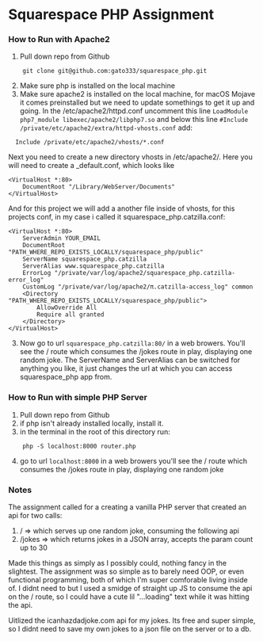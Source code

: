 # Squarespace PHP Assignment

### How to Run with Apache2
1. Pull down repo from Github
```
	git clone git@github.com:gato333/squarespace_php.git
```
2. Make sure php is installed on the local machine
3. Make sure apache2 is installed on the local machine, for macOS Mojave it comes preinstalled but we need to update somethings to get it up and going. In the /etc/apache2/httpd.conf uncomment this line ``` LoadModule php7_module libexec/apache2/libphp7.so ``` 
and below this line ``` #Include /private/etc/apache2/extra/httpd-vhosts.conf ``` add:
```
  Include /private/etc/apache2/vhosts/*.conf
```
Next you need to create a new directory vhosts in /etc/apache2/. Here you will need to create a _default.conf, which looks like
```
<VirtualHost *:80>
	DocumentRoot "/Library/WebServer/Documents"
</VirtualHost>
```
And for this project we will add a another file inside of vhosts, for this projects conf, in my case i called it squarespace_php.catzilla.conf:
```
<VirtualHost *:80>
    ServerAdmin YOUR_EMAIL
    DocumentRoot "PATH_WHERE_REPO_EXISTS_LOCALLY/squarespace_php/public"
    ServerName squarespace_php.catzilla 
    ServerAlias www.squarespace_php.catzilla
    ErrorLog "/private/var/log/apache2/squarespace_php.catzilla-error_log"
    CustomLog "/private/var/log/apache2/π.catzilla-access_log" common
    <Directory "PATH_WHERE_REPO_EXISTS_LOCALLY/squarespace_php/public">
        AllowOverride All
        Require all granted
    </Directory>
</VirtualHost>

```
3. Now go to url `squarespace_php.catzilla:80/` in a web browers. You'll see the / route which consumes the /jokes route in play, displaying one random joke. The ServerName and ServerAlias can be switched for anything you like, it just changes the url at which you can access squarespace_php app from. 


### How to Run with simple PHP Server
1. Pull down repo from Github
2. if php isn't already installed locally, install it.
3. in the terminal in the root of this directory run:
```
	php -S localhost:8000 router.php
```
4. go to url `localhost:8000` in a web browers
	you'll see the / route which consumes the /jokes route in play, displaying one random joke


### Notes
The assignment called for a creating a vanilla PHP server that created an api for two calls:
1. / => which serves up one random joke, consuming the following api
2. /jokes => which returns jokes in a JSON array, accepts the param count up to 30

Made this things as simply as I possibly could, nothing fancy in the slightest. The assignment was so simple as to barely need OOP, or even functional programming, both of which I'm super comforable living inside of.
I didnt need to but I used a smidge of straight up JS to consume the api on the / route, so I could have a cute lil "...loading" text while it was hitting the api.

Uitlized the icanhazdadjoke.com api for my jokes. Its free and super simple, so I didnt need to save my own jokes to a json file on the server or to a db.
